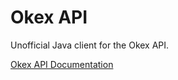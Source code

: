 # Okex API

Unofficial Java client for the Okex API.

[Okex API Documentation](https://www.okex.com/docs-v5/en/#overview)
